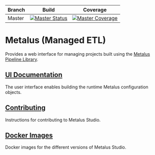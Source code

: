 |Branch|Build|Coverage|
-------|-----|---------|
|Master|[![Master Status](https://travis-ci.com/dafreels/metalus-api.svg?branch=master)](https://travis-ci.com/dafreels/metalus-api?branch=master)|[![Master Coverage](https://img.shields.io/coveralls/github/dafreels/metalus-api/master.svg)](https://coveralls.io/github/dafreels/metalus-api?branch=master)|

# Metalus (Managed ETL)
Provides a web interface for managing projects built using the [Metalus Pipeline Library](https://github.com/Acxiom/metalus).

## [UI Documentation](https://github.com/dafreels/metalus-api/blob/develop/docs/readme.md)
The user interface enables building the runtime Metalus configuration objects.

## [Contributing](https://github.com/dafreels/metalus-api/blob/develop/docs/contributing.md)
Instructions for contributing to Metalus Studio.

## [Docker Images](https://hub.docker.com/r/dafreels/metalus-studio)
Docker images for the different versions of Metalus Studio.

